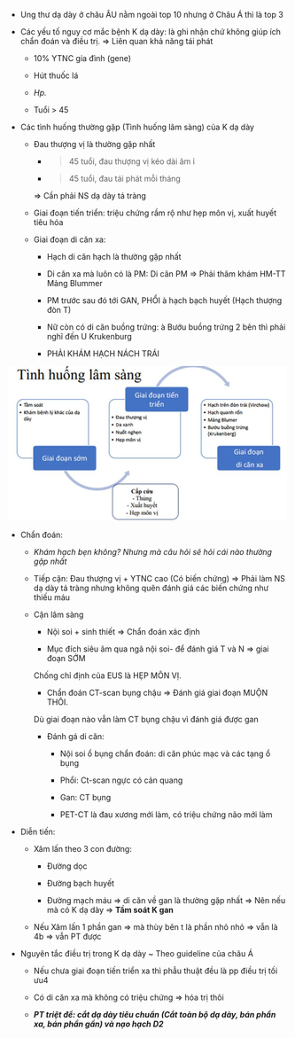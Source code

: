 - Ung thư dạ dày ở châu ÂU nằm ngoài top 10 nhưng ở Châu Á thì là top 3
  
- Các yếu tố nguy cơ mắc bệnh K dạ dày: là ghi nhận chứ không giúp ích chẩn đoán và điều trị. => Liên quan khả năng tái phát
  
	- 10% YTNC gia đình (gene)
  
	- Hút thuốc lá
  
	- _Hp._
  
	- Tuổi > 45
  
- Các tình huống thường gặp (Tình huống lâm sàng) của K dạ dày
  
	- Đau thượng vị là thường gặp nhất
  
		- > 45 tuổi, đau thượng vị kéo dài âm ỉ
  
		- > 45 tuổi, đau tái phát mỗi tháng  
  
		=> Cần phải NS dạ dày tá tràng
  
	- Giai đoạn tiến triển: triệu chứng rầm rộ như hẹp môn vị, xuất huyết tiêu hóa
  
	- Giai đoạn di căn xa:
  
		- Hạch di căn hạch là thường gặp nhất
  
		- Di căn xa mà luôn có là PM: Di căn PM => Phải thăm khám HM-TT Mảng Blummer
  
		- PM trước sau đó tới GAN, PHỔI à hạch bạch huyết (Hạch thượng đòn T)
  
		- Nữ còn có di căn buồng trứng: à Bướu buồng trứng 2 bên thì phải nghĩ đến U Krukenburg
  
		- PHẢI KHÁM HẠCH NÁCH TRÁI
  
![Buổi 11 - Hệ tiêu hóa-1687421565355.jpeg](../../../200%20Files/image/image/Bu%E1%BB%95i%2011%20-%20H%E1%BB%87%20ti%C3%AAu%20h%C3%B3a-1687421565355.jpeg)
  
- Chẩn đoán:
  
	- _Khám hạch bẹn không? Nhưng mà câu hỏi sẽ hỏi cái nào thường gặp nhất_
  
	- Tiếp cận: Đau thượng vị + YTNC cao (Có biến chứng) => Phải làm NS dạ dày tá tràng nhưng không quên đánh giá các biến chứng như thiếu máu
  
	- Cận lâm sàng
  
		- Nội soi + sinh thiết => Chẩn đoán xác định
  
		- Mục đích siêu âm qua ngã nội soi- để đánh giá T và N => giai đoạn SỚM  
  
		Chống chỉ định của EUS là HẸP MÔN VỊ.
  
		- Chẩn đoán CT-scan bụng chậu => Đánh giá giai đoạn MUỘN THÔI.  
  
		Dù giai đoạn nào vẫn làm CT bụng chậu vì đánh giá được gan
  
		- Đánh gá di căn:
  
			- Nội soi ổ bụng chẩn đoán: di căn phúc mạc và các tạng ổ bụng
  
			- Phổi: Ct-scan ngực có cản quang
  
			- Gan: CT bụng
  
			- PET-CT là đau xương mới làm, có triệu chứng não mới làm
  
- Diễn tiến:
  
	- Xâm lấn theo 3 con đường:
  
		- Đường dọc
  
		- Đường bạch huyết
  
		- Đường mạch máu => di căn về gan là thường gặp nhất => Nên nếu mà có K dạ dày => **Tầm soát K gan**
  
	- Nếu Xâm lấn 1 phần gan => mà thùy bên t là phần nhỏ nhỏ => vẫn là 4b => vẫn PT được
  
- Nguyên tắc điều trị trong K dạ dày ~ Theo guideline của châu Á
  
	- Nếu chưa giai đoạn tiến triển xa thì phẫu thuật đều là pp điều trị tối ưu4
  
	- Có di căn xa mà không có triệu chứng => hóa trị thôi
  
	- **_PT triệt để: cắt dạ dày tiêu chuẩn (Cắt toàn bộ dạ dày, bán phần xa, bán phần gần) và nạo hạch D2_**